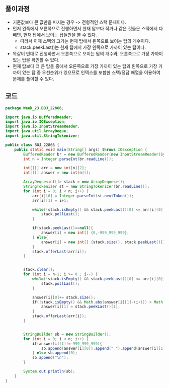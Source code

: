 ## 풀이과정
- 기준값보다 큰 값만을 따지는 경우 -> 전형적인 스택 문제이다.
- 먼저 왼쪽에서 오른쪽으로 진행하면서 현재 탑보다 작거나 같은 것들은 스택에서 다 빼면, 현재 탑에서 보이는 탑들만을 볼 수 있다.
  - 따라서 이때 스택의 크기는 현재 탑에서 왼쪽으로 보이는 탑의 개수이다.
  - stack.peekLast()는 현재 탑에서 가장 왼쪽으로 가까이 있는 탑이다.
- 똑같이 반대로 진행하면서 오른쪽으로 보이는 탑의 개수와, 오른쪽으로 가장 가까이 있는 탑을 확인할 수 있다.
- 현재 탑보다 더 큰 탑들 중에서 오른쪽으로 가장 가까이 있는 탑과 왼쪽으로 가장 가까이 있는 탑 중 우선순위가 있으므로 인덱스를 포함한 스택/정답 배열을 이용하여 문제를 풀이할 수 있다.


## 코드
```java
package Week_23.BOJ_22866;

import java.io.BufferedReader;
import java.io.IOException;
import java.io.InputStreamReader;
import java.util.ArrayDeque;
import java.util.StringTokenizer;

public class BOJ_22866 {
    public static void main(String[] args) throws IOException {
        BufferedReader br = new BufferedReader(new InputStreamReader(System.in));
        int n = Integer.parseInt(br.readLine());

        int[][] arr = new int[n][2];
        int[][] answer = new int[n][];

        ArrayDeque<int[]> stack = new ArrayDeque<>();
        StringTokenizer st = new StringTokenizer(br.readLine());
        for (int i = 0; i < n; i++) {
            arr[i][0] = Integer.parseInt(st.nextToken());
            arr[i][1] = i+1;

            while(!stack.isEmpty() && stack.peekLast()[0] <= arr[i][0]){
                stack.pollLast();
            }

            if(stack.peekLast()==null){
                answer[i] = new int[] {0,-999_999_999};
            } else{
                answer[i] = new int[] {stack.size(), stack.peekLast()[1]};
            }
            stack.offerLast(arr[i]);
        }


        stack.clear();
        for (int i = n-1; i >= 0 ; i--) {
            while(!stack.isEmpty() && stack.peekLast()[0] <= arr[i][0]){
                stack.pollLast();
            }

            answer[i][0]+= stack.size();
            if(!stack.isEmpty() && Math.abs(answer[i][1]-(i+1)) > Math.abs(stack.peekLast()[1]-(i+1))){
                answer[i][1] = stack.peekLast()[1];
            }
            stack.offerLast(arr[i]);
        }


        StringBuilder sb = new StringBuilder();
        for (int i = 0; i < n; i++) {
            if(answer[i][1]!=-999_999_999){
                sb.append(answer[i][0]).append(" ").append(answer[i][1]);
            } else sb.append(0);
            sb.append("\n");
        }

        System.out.println(sb);
    }
}

```